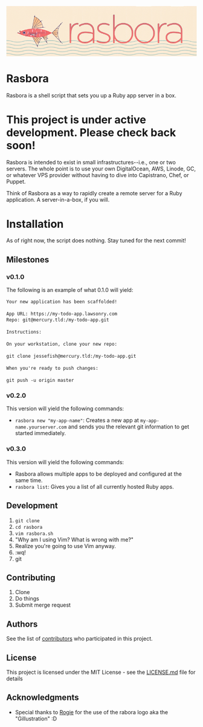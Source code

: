 ![Rasbora Logo](rasbora-rogie.png)

# Rasbora

Rasbora is a shell script that sets you up a Ruby app server in a box. 

# This project is under active development. Please check back soon!

Rasbora is intended to exist in small infrastructures--i.e., one or two servers. The whole point is to use your own DigitalOcean, AWS, Linode, GC, or whatever VPS provider without having to dive into Capistrano, Chef, or Puppet. 

Think of Rasbora as a way to rapidly create a remote server for a Ruby application. A server-in-a-box, if you will. 

# Installation

As of right now, the script does nothing. Stay tuned for the next commit!

## Milestones

### v0.1.0

The following is an example of what 0.1.0 will yield:

```
Your new application has been scaffolded!

App URL: https://my-todo-app.lawsonry.com
Repo: git@mercury.tld:/my-todo-app.git

Instructions: 

On your workstation, clone your new repo:

git clone jessefish@mercury.tld:/my-todo-app.git

When you're ready to push changes:

git push -u origin master
```

### v0.2.0

This version will yield the following commands:

* `rasbora new "my-app-name"`: Creates a new app at `my-app-name.yourserver.com` and sends you the relevant git information to get started immediately.

### v0.3.0

This version will yield the following commands:

* Rasbora allows multiple apps to be deployed and configured at the same time. 
* `rasbora list`: Gives you a list of all currently hosted Ruby apps.
## Development

1. `git clone`
2. `cd rasbora`
3. `vim rasbora.sh`
4. "Why am I using Vim? What is wrong with me?"
5. Realize you're going to use Vim anyway. 
6. :wq!
7. git 

## Contributing

1. Clone
2. Do things
3. Submit merge request

## Authors

See the list of [contributors](https://github.com/your/project/contributors) who participated in this project.

## License

This project is licensed under the MIT License - see the [LICENSE.md](LICENSE.md) file for details

## Acknowledgments

* Special thanks to [Rogie](https://github.com/rogie) for the use of the rabora logo aka the "Gillustration" :D